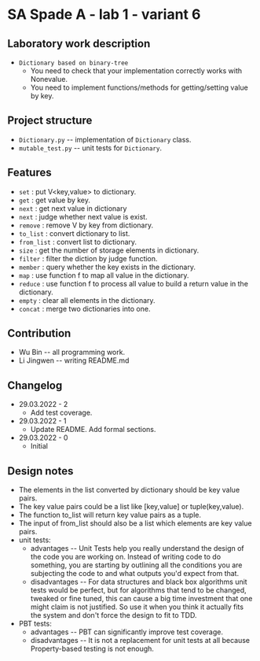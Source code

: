 # SA Spade A - lab 1 - variant 6

## Laboratory work description
- `Dictionary based on binary-tree`
  - You need to check that your implementation correctly works with Nonevalue.
  - You need to implement functions/methods for getting/setting value by key.
 
## Project structure

- `Dictionary.py` -- implementation of `Dictionary` class.
- `mutable_test.py` -- unit tests for `Dictionary`.

## Features

- `set` : put V<key,value> to dictionary.
- `get` : get value by key.
- `next` : get next value in dictionary
- `next` : judge whether next value is exist.
- `remove` : remove V by key from dictionary.
- `to_list` : convert dictionary to list.
- `from_list` : convert list to dictionary.
- `size` : get the number of storage elements in dictionary.
- `filter` : filter the diction by judge function.
- `member` : query whether the key exists in the dictionary.
- `map` : use function f to map all value in the dictionary.
- `reduce` : use function f to process all value to build a return value in the dictionary.
- `empty` : clear all elements in the dictionary.
- `concat` : merge two dictionaries into one.

## Contribution

- Wu Bin -- all programming work.
- Li Jingwen -- writing README.md

## Changelog

- 29.03.2022 - 2
  - Add test coverage.
- 29.03.2022 - 1
  - Update README. Add formal sections.
- 29.03.2022 - 0
  - Initial

## Design notes

- The elements in the list converted by dictionary should be key value pairs.
- The key value pairs could be a list like [key,value] or tuple(key,value).
- The function to_list will return key value pairs as a tuple.
- The input of from_list should also be a list which elements are key value pairs.
- unit tests:
  - advantages -- Unit Tests help you really understand the design of the code you are working on. Instead of writing code to do something, you are starting by outlining all the conditions you are subjecting the code to and what outputs you'd expect from that.
  - disadvantages -- For data structures and black box algorithms unit tests would be perfect, but for algorithms that tend to be changed, tweaked or fine tuned, this can cause a big time investment that one might claim is not justified. So use it when you think it actually fits the system and don't force the design to fit to TDD.
- PBT tests:
  - advantages -- PBT can significantly improve test coverage.  
  - disadvantages -- It is not a replacement for unit tests at all because Property-based testing is not enough. 
